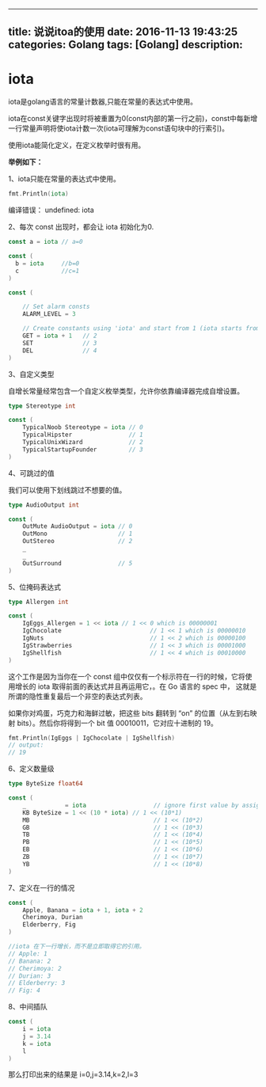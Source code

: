 
---
title: 说说itoa的使用
date: 2016-11-13 19:43:25 
categories: Golang 
tags: [Golang] 
description: 
---
# iota

iota是golang语言的常量计数器,只能在常量的表达式中使用。

<!--more-->

iota在const关键字出现时将被重置为0(const内部的第一行之前)，const中每新增一行常量声明将使iota计数一次(iota可理解为const语句块中的行索引)。

使用iota能简化定义，在定义枚举时很有用。

**举例如下：**

1、iota只能在常量的表达式中使用。

```go
fmt.Println(iota)  
```

编译错误： undefined: iota

2、每次 const 出现时，都会让 iota 初始化为0.

```go
const a = iota // a=0 

const ( 
  b = iota     //b=0 
  c            //c=1 
)

const (

	// Set alarm consts
	ALARM_LEVEL = 3

	// Create constants using 'iota' and start from 1 (iota starts from zero)
	GET = iota + 1   // 2
	SET              // 3
	DEL              // 4
)
```

3、自定义类型

自增长常量经常包含一个自定义枚举类型，允许你依靠编译器完成自增设置。

```go
type Stereotype int

const ( 
    TypicalNoob Stereotype = iota // 0 
    TypicalHipster                // 1 
    TypicalUnixWizard             // 2 
    TypicalStartupFounder         // 3 
)
```

4、可跳过的值

我们可以使用下划线跳过不想要的值。

```go
type AudioOutput int

const ( 
    OutMute AudioOutput = iota // 0 
    OutMono                    // 1 
    OutStereo                  // 2 
    _ 
    _ 
    OutSurround                // 5 
)
```

5、位掩码表达式

```go
type Allergen int

const ( 
    IgEggs_Allergen = 1 << iota // 1 << 0 which is 00000001 
    IgChocolate                         // 1 << 1 which is 00000010 
    IgNuts                              // 1 << 2 which is 00000100 
    IgStrawberries                      // 1 << 3 which is 00001000 
    IgShellfish                         // 1 << 4 which is 00010000 
)
```

这个工作是因为当你在一个 const 组中仅仅有一个标示符在一行的时候，它将使用增长的 iota 取得前面的表达式并且再运用它，。在 Go 语言的 spec 中， 这就是所谓的隐性重复最后一个非空的表达式列表。

如果你对鸡蛋，巧克力和海鲜过敏，把这些 bits 翻转到 “on” 的位置（从左到右映射 bits）。然后你将得到一个 bit 值 00010011，它对应十进制的 19。

```go
fmt.Println(IgEggs | IgChocolate | IgShellfish)
// output: 
// 19
```

6、定义数量级

```go
type ByteSize float64

const (
    _           = iota                   // ignore first value by assigning to blank identifier
    KB ByteSize = 1 << (10 * iota) // 1 << (10*1)
    MB                                   // 1 << (10*2)
    GB                                   // 1 << (10*3)
    TB                                   // 1 << (10*4)
    PB                                   // 1 << (10*5)
    EB                                   // 1 << (10*6)
    ZB                                   // 1 << (10*7)
    YB                                   // 1 << (10*8)
)
```

7、定义在一行的情况

```go
const (
    Apple, Banana = iota + 1, iota + 2
    Cherimoya, Durian
    Elderberry, Fig
)

//iota 在下一行增长，而不是立即取得它的引用。
// Apple: 1 
// Banana: 2 
// Cherimoya: 2 
// Durian: 3 
// Elderberry: 3 
// Fig: 4
```

 8、中间插队

```go
const ( 
    i = iota 
    j = 3.14 
    k = iota 
    l 
)
```

那么打印出来的结果是 i=0,j=3.14,k=2,l=3